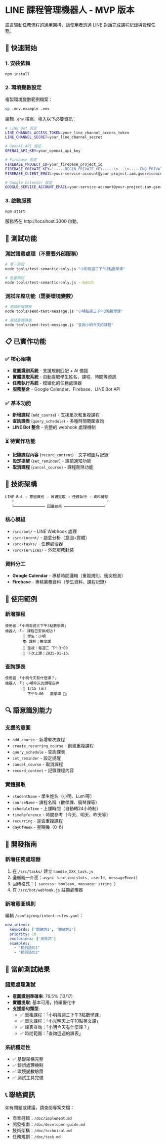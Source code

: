 # LINE 課程管理機器人 - MVP 版本

語言驅動任務流程的通用架構，讓使用者透過 LINE 對話完成課程紀錄與管理任務。

## 🚀 快速開始

### 1. 安裝依賴
```bash
npm install
```

### 2. 環境變數設定
複製環境變數範例檔案：
```bash
cp .env.example .env
```

編輯 `.env` 檔案，填入以下必要資訊：
```bash
# LINE Bot 設定
LINE_CHANNEL_ACCESS_TOKEN=your_line_channel_access_token
LINE_CHANNEL_SECRET=your_line_channel_secret

# OpenAI API 設定
OPENAI_API_KEY=your_openai_api_key

# Firebase 設定
FIREBASE_PROJECT_ID=your_firebase_project_id
FIREBASE_PRIVATE_KEY="-----BEGIN PRIVATE KEY-----\n...\n-----END PRIVATE KEY-----\n"
FIREBASE_CLIENT_EMAIL=your-service-account@your-project.iam.gserviceaccount.com

# Google Calendar 設定
GOOGLE_SERVICE_ACCOUNT_EMAIL=your-service-account@your-project.iam.gserviceaccount.com
```

### 3. 啟動服務
```bash
npm start
```

服務將在 http://localhost:3000 啟動。

## 🧪 測試功能

### 測試語意處理（不需要外部服務）
```bash
# 單一測試
node tools/test-semantic-only.js "小明每週三下午3點數學課"

# 批量測試
node tools/test-semantic-only.js --batch
```

### 測試完整功能（需要環境變數）
```bash
# 測試新增課程
node tools/send-test-message.js "小明每週三下午3點數學課"

# 測試查詢課表
node tools/send-test-message.js "查詢小明今天的課程"
```

## 📋 已實作功能

### ✅ 核心架構
- **意圖識別系統** - 支援規則匹配 + AI 備援
- **實體提取系統** - 自動提取學生姓名、課程、時間等資訊
- **任務執行系統** - 模組化的任務處理器
- **服務整合** - Google Calendar、Firebase、LINE Bot API

### ✅ 基本功能
- **新增課程** (`add_course`) - 支援單次和重複課程
- **查詢課表** (`query_schedule`) - 多種時間範圍查詢
- **LINE Bot 整合** - 完整的 webhook 處理機制

### ⏳ 待實作功能
- **記錄課程內容** (`record_content`) - 文字和圖片記錄
- **設定提醒** (`set_reminder`) - 課前通知功能
- **取消課程** (`cancel_course`) - 課程刪除功能

## 🔧 技術架構

```
LINE Bot → 意圖識別 → 實體提取 → 任務執行 → 資料儲存
   ↑                                          ↓
   └────────────── 回覆結果 ←─────────────────┘
```

### 核心模組
- `/src/bot/` - LINE Webhook 處理
- `/src/intent/` - 語意分析（意圖+實體）
- `/src/tasks/` - 任務處理器
- `/src/services/` - 外部服務封裝

### 資料分工
- **Google Calendar** - 專精時間邏輯（重複規則、衝突檢測）
- **Firebase** - 專精業務資料（學生資料、課程記錄）

## 🎯 使用範例

### 新增課程
```
使用者：「小明每週三下午3點數學課」
機器人：「✅ 課程已安排成功！
        👦 學生：小明
        📚 課程：數學課
        🔄 重複：每週三 下午3:00
        📅 下次上課：2025-01-15」
```

### 查詢課表
```
使用者：「小明今天有什麼課？」
機器人：「📅 小明今天的課程安排
        📆 1/15 (三)
          下午3:00 - 數學課 🔄」
```

## 🔍 語意識別能力

### 支援的意圖
- `add_course` - 新增單次課程
- `create_recurring_course` - 創建重複課程
- `query_schedule` - 查詢課表
- `set_reminder` - 設定提醒
- `cancel_course` - 取消課程
- `record_content` - 記錄課程內容

### 實體提取
- `studentName` - 學生姓名（小明、Lumi等）
- `courseName` - 課程名稱（數學課、鋼琴課等）
- `scheduleTime` - 上課時間（自動轉24小時制）
- `timeReference` - 時間參考（今天、明天、昨天等）
- `recurring` - 是否重複課程
- `dayOfWeek` - 星期幾（0-6）

## 📝 開發指南

### 新增任務處理器
1. 在 `/src/tasks/` 建立 `handle_XXX_task.js`
2. 遵循統一介面：`async function(slots, userId, messageEvent)`
3. 回傳格式：`{ success: boolean, message: string }`
4. 在 `/src/bot/webhook.js` 註冊處理器

### 新增意圖規則
編輯 `/config/mvp/intent-rules.yaml`：
```yaml
new_intent:
  keywords: ['關鍵詞1', '關鍵詞2']
  priority: 10
  exclusions: ['排除詞']
  examples:
    - "範例語句1"
    - "範例語句2"
```

## 🎉 當前測試結果

### 語意處理測試
- **意圖識別準確率**: 76.5% (13/17)
- **實體提取**: 基本可用，持續優化中
- **支援語句類型**: 
  - ✅ 重複課程：「小明每週三下午3點數學課」
  - ✅ 單次課程：「小光明天上午10點英文課」
  - ✅ 課表查詢：「小明今天有什麼課？」
  - ✅ 時間範圍：「查詢這週的課表」

### 系統穩定性
- ✅ 基礎架構完整
- ✅ 錯誤處理機制
- ✅ 環境變數驗證
- ✅ 測試工具完備

## 📞 聯絡資訊

如有問題或建議，請查閱專案文檔：
- 商業邏輯：`/doc/implement.md`
- 開發指南：`/doc/developer-guide.md`
- 技術架構：`/doc/technical.md`
- 任務規劃：`/doc/task.md`